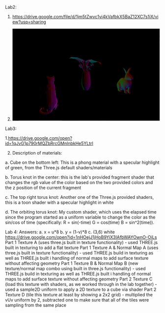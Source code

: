 Lab2:

1. https://drive.google.com/file/d/1jm5tZwvc1yi4kVafbkX5BaZ12XC7s1iX/view?usp=sharing

2. ![](lab2/CatBunnyScrsht.png)

Lab3:

1.https://drive.google.com/open?id=1qJvG1p790rMQZbRrcGMnlnbkHe5YLtrI

2. Description of materials:

  a. Cube on the bottom left: This is a phong material with a specular highlight of green, from the Three.js default shaders/materials
  
  b. Torus knot in the center: this is the lab's provided fragment shader that changes the rgb value of the color based on the two provided colors and the z position of the current fragment
  
  c. The top right torus knot: Another one of the Three.js provided shaders, this is a toon shader with a specular highlight in white
  
  d. The orbiting torus knot: My custom shader, which uses the elapsed time since the program started as a uniform variable to change the color as the sin/cos of time (specifically: R = sin(-time) G = cos(time) B = sin^2(time)).

Lab 4:
Answers:
  a. x = u*8
  b. y = (1-v)*8
  c. (3,6) white
https://drive.google.com/open?id=1nHOejJ1jHoB9YiX3IAfbWAYOwnO-OiLs
Part 1 Texture A (uses three.js built in texture functionality) - used THREE.js built in texturing to add a flat texture
Part 1 Texture A & Normal Map A (uses three.js built in texture functionality) - used THREE.js build in texturing as well as THREE.js built i handling of normal maps to add surface texture without affecting geometry
Part 1 Texture B & Normal Map B (new texture/normal map combo using built in three.js functionality) - used THREE.js build in texturing as well as THREE.js built i handling of normal maps to add surface texture without affecting geometry
Part 2 Texture C (load this texture with shaders, as we worked through in the lab together) - used a sample2D uniform to apply a 2D texture to a cube via shader
Part 2 Texture D (tile this texture at least by showing a 2x2 grid) - multiplied the vUv uniform by 2, subtracted one to make sure that all of the tiles were sampling from the same place

